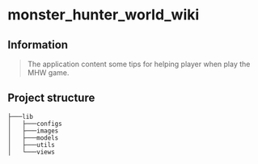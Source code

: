 # monster_hunter_world_wiki

## Information

> The application content some tips for helping player when play the MHW game.

## Project structure
```
├───lib
│   ├───configs
│   ├───images
│   ├───models
│   ├───utils
│   └───views
```
